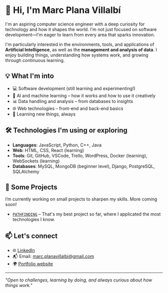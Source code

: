 # 👋 Hi, I'm Marc Plana Villalbí

I'm an aspiring computer science engineer with a deep curiosity for technology and how it shapes the world. I'm not just focused on software development—I'm eager to learn from every area that sparks innovation.

I'm particularly interested in the environments, tools, and applications of **Artificial Intelligence**, as well as the **management and analysis of data**. I enjoy building things, understanding how systems work, and growing through continuous learning.

## 💡 What I'm into

- 💻 Software development (still learning and experimenting!)
- 🤖 AI and machine learning – how it works and how to use it creatively
- 📊 Data handling and analysis – from databases to insights
- 🌐 Web technologies – front-end and back-end basics
- 🧠 Learning new things, always

## 🛠️ Technologies I'm using or exploring

- **Languages**: JavaScript, Python, C++, Java
- **Web**: HTML, CSS, React (learning)
- **Tools**: Git, GitHub, VSCode, Trello, WordPress, Docker (learning), WebSockets (learning)
- **Databases**: MySQL, MongoDB (beginner level), Django, PostgreSQL, SQLAlchemy

## 📁 Some Projects

I’m currently working on small projects to sharpen my skills. More coming soon!

- [`PATHFINDING`](https://github.com/mplanav/PATHFIDING) – That's my best project so far, where I applicated the most technologies I know.

## 📫 Let's connect

- 🌐 [LinkedIn](https://www.linkedin.com/in/marc-plana-villalb%C3%AD-68299a304/) 
- 📬 Email: marc.planavillalbi@gmail.com
- 🌍 [Portfolio website](https://mplanav.github.io)

---

_"Open to challenges, learning by doing, and always curious about how things work."_
